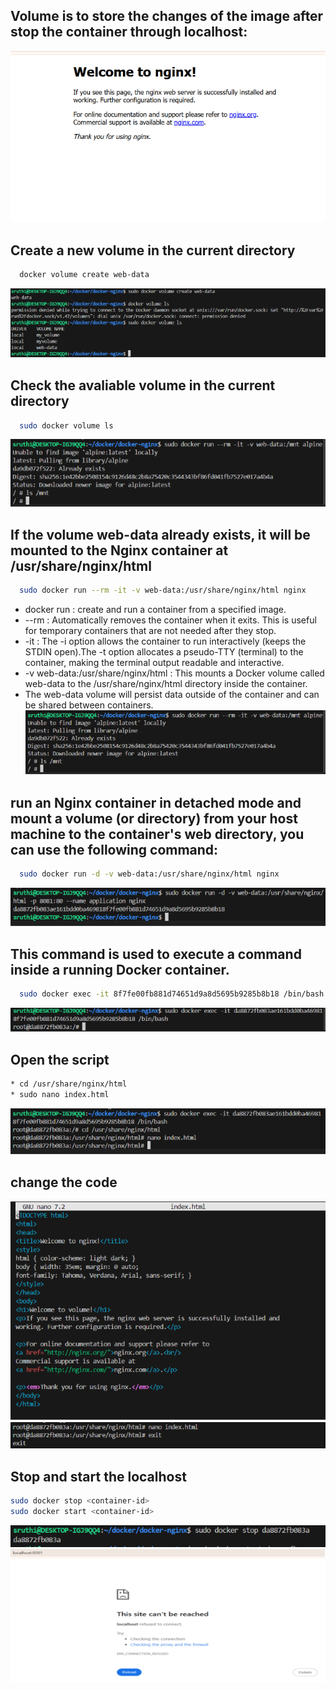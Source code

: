 ## Volume is to store the changes of the image after stop the container through localhost:<port>

![localhost:8080](https://github.com/Ranjitha75388/Tomcat/raw/main/Sruthi-dockerfiles/volume/Aspose.Words.d89a1ccf-1657-4ad3-a9df-32dbbe117dc4.001.png)

## Create a new volume in the current directory

```bash
  docker volume create web-data
```
![new vloume:web-data](https://github.com/Ranjitha75388/Tomcat/raw/main/Sruthi-dockerfiles/volume/Aspose.Words.d89a1ccf-1657-4ad3-a9df-32dbbe117dc4.002.png)

## Check the avaliable volume in the current directory

```bash
  sudo docker volume ls
```
![new vloume:web-data](https://github.com/Ranjitha75388/Tomcat/raw/main/Sruthi-dockerfiles/volume/Aspose.Words.d89a1ccf-1657-4ad3-a9df-32dbbe117dc4.003.png)

## If the volume web-data already exists, it will be mounted to the Nginx container at /usr/share/nginx/html

```bash
  sudo docker run --rm -it -v web-data:/usr/share/nginx/html nginx
```
* docker run : create and run a container from a specified image.
* --rm : Automatically removes the container when it exits. This is useful for temporary containers that are not needed after they stop.
* -it : The -i option allows the container to run interactively (keeps the STDIN open).The -t option allocates a pseudo-TTY (terminal) to the container, making the terminal output readable and interactive.
* -v web-data:/usr/share/nginx/html : This mounts a Docker volume called web-data to the /usr/share/nginx/html directory inside the container.
* The web-data volume will persist data outside of the container and can be shared between containers.
![new vloume:web-data](https://github.com/Ranjitha75388/Tomcat/raw/main/Sruthi-dockerfiles/volume/Aspose.Words.d89a1ccf-1657-4ad3-a9df-32dbbe117dc4.003.png)

##  run an Nginx container in detached mode and mount a volume (or directory) from your host machine to the container's web directory, you can use the following command:

```bash
  sudo docker run -d -v web-data:/usr/share/nginx/html nginx
```
![new vloume:web-data](https://github.com/Ranjitha75388/Tomcat/raw/main/Sruthi-dockerfiles/volume/Aspose.Words.d89a1ccf-1657-4ad3-a9df-32dbbe117dc4.004.png)

## This command is used to execute a command inside a running Docker container.

```bash
  sudo docker exec -it 8f7fe00fb881d74651d9a8d5695b9285b8b18 /bin/bash
```
![new vloume:web-data](https://github.com/Ranjitha75388/Tomcat/raw/main/Sruthi-dockerfiles/volume/Aspose.Words.d89a1ccf-1657-4ad3-a9df-32dbbe117dc4.005.png)

## Open the script

```bash
* cd /usr/share/nginx/html
* sudo nano index.html
```
![new vloume:web-data](https://github.com/Ranjitha75388/Tomcat/raw/main/Sruthi-dockerfiles/volume/Aspose.Words.d89a1ccf-1657-4ad3-a9df-32dbbe117dc4.006.png)

## change the code 
![new vloume:web-data](https://github.com/Ranjitha75388/Tomcat/raw/main/Sruthi-dockerfiles/volume/Aspose.Words.d89a1ccf-1657-4ad3-a9df-32dbbe117dc4.007.png)
![new vloume:web-data](https://github.com/Ranjitha75388/Tomcat/raw/main/Sruthi-dockerfiles/volume/Aspose.Words.d89a1ccf-1657-4ad3-a9df-32dbbe117dc4.008.png)

## Stop and start the localhost

```bash
sudo docker stop <container-id>
sudo docker start <container-id>
```
![new vloume:web-data](https://github.com/Ranjitha75388/Tomcat/raw/main/Sruthi-dockerfiles/volume/Aspose.Words.d89a1ccf-1657-4ad3-a9df-32dbbe117dc4.009.png)
![new vloume:web-data](https://github.com/Ranjitha75388/Tomcat/raw/main/Sruthi-dockerfiles/volume/Aspose.Words.d89a1ccf-1657-4ad3-a9df-32dbbe117dc4.010.png)








